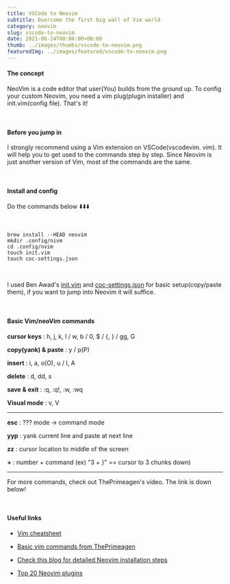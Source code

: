 ```yaml
---
title: VSCode to Neovim
subtitle: Overcome the first big wall of Vim world
category: neovim
slug: vscode-to-neovim
date: 2021-06-24T00:06:00+00:00
thumb: ../images/thumbs/vscode-to-neovim.png
featuredImg: ../images/featured/vscode-to-neovim.png
---
```


#### The concept

NeoVim is a code editor that user(You) builds from the ground up. To config your custom Neovim, you need a vim plug(plugin installer) and init.vim(config file). That's it!

<br>

#### Before you jump in

I strongly recommend using a Vim extension on VSCode(vscodevim. vim). It will help you to get used to the commands step by step. Since Neovim is just another version of Vim, most of the commands are the same.

<br>

#### Install and config

Do the commands below ⬇️⬇️⬇️️

<br>

```shell
brew install --HEAD neovim
mkdir .config/nivm
cd .config/nvim
touch init.vim
touch coc-settings.json
```

<br>

I used Ben Awad's [init.vim](https://gist.github.com/benawad/b768f5a5bbd92c8baabd363b7e79786f) and [coc-settings.json](https://gist.github.com/benawad/e187dd887f256a6a002905ec7f22ad76) for basic setup(copy/paste them), if you want to jump into Neovim it will suffice.

<br>

#### Basic Vim/neoVim commands

**cursor keys** :
h, j, k, l / w, b / 0, $ / {, } / gg, G

**copy(yank) & paste** :
y / p(P)

**insert** :
i, a, o(O), u / I, A

**delete** :
d, dd, s

**save & exit** :
:q, :q!, :w, :wq

**Visual mode** :
v, V

---

**esc** :
??? mode -> command mode

**yyp** :
yank current line and paste at next line

**zz** :
cursor location to middle of the screen

**+** :
number + command (ex) "3 + }" == cursor to 3 chunks down)

---

For more commands, check out ThePrimeagen's video. The link is down below!

<br>

#### Useful links

- [Vim cheatsheet](https://vim.rtorr.com/)

- [Basic vim commands from ThePrimeagen](https://www.youtube.com/watch?v=H3o4l4GVLW0)

- [Check this blog for detailed Neovim installation steps](https://medium.com/life-at-moka/step-up-your-game-with-neovim-62ba814166d7)

- [Top 20 Neovim plugins](https://breuer.dev/blog/top-neovim-plugins)

